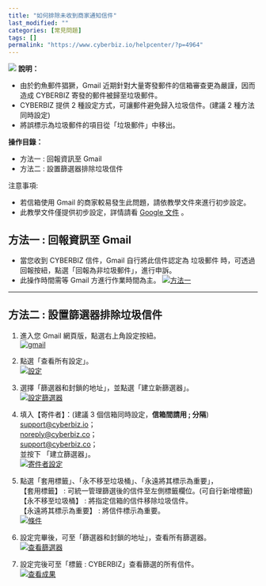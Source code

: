 ```yaml
---
title: "如何排除未收到商家通知信件"
last_modified: ""
categories: [常見問題]
tags: []
permalink: "https://www.cyberbiz.io/helpcenter/?p=4964"
---
```


![](https://www.cyberbiz.io/helpcenter/wp-content/uploads/一般版3.png) **說明：**  

* 由於釣魚郵件猖獗，Gmail 近期針對大量寄發郵件的信箱審查更為嚴謹，因而造成 CYBERBIZ 寄發的郵件被歸至垃圾郵件。 
* CYBERBIZ 提供 2 種設定方式，可讓郵件避免歸入垃圾信件。(建議 2 種方法同時設定)
* 將誤標示為垃圾郵件的項目從「垃圾郵件」中移出。

**操作目錄：**

* 方法一 : 回報資訊至 Gmail
* 方法二 : 設置篩選器排除垃圾信件

注意事項:  

* 若信箱使用 Gmail 的商家較易發生此問題，請依教學文件來進行初步設定。
* 此教學文件僅提供初步設定，詳情請看 [Google 文件](https://support.google.com/mail/answer/1366858?hl=zh-Hant&expand=1) 。



## 方法一 : 回報資訊至 Gmail

* 當您收到 CYBERBIZ 信件，Gmail 自行將此信件認定為 垃圾郵件 時，可透過回報按紐，點選「回報為非垃圾郵件」，進行申訴。
* 此操作時間需等 Gmail 方進行作業時間為主。
[![方法一](https://www.cyberbiz.io/support/wp-content/uploads/如何避免未收到-CYBERBIZ-商家通知信件08.jpg)](https://www.cyberbiz.io/support/wp-content/uploads/如何避免未收到-CYBERBIZ-商家通知信件08.jpg)  

* * *

## 方法二 : 設置篩選器排除垃圾信件



1. 進入您 Gmail 網頁版，點選右上角設定按紐。  
[![gmail](https://www.cyberbiz.io/support/wp-content/uploads/如何避免未收到-CYBERBIZ-商家通知信件01.png)](https://www.cyberbiz.io/support/wp-content/uploads/如何避免未收到-CYBERBIZ-商家通知信件01.png)



2. 點選「查看所有設定」。  
[![設定](https://www.cyberbiz.io/support/wp-content/uploads/如何避免未收到-CYBERBIZ-商家通知信件02.png)](https://www.cyberbiz.io/support/wp-content/uploads/如何避免未收到-CYBERBIZ-商家通知信件02.png)



3. 選擇「篩選器和封鎖的地址」，並點選「建立新篩選器」。  
[![設定篩選器](https://www.cyberbiz.io/support/wp-content/uploads/如何避免未收到-CYBERBIZ-商家通知信件03.png)](https://www.cyberbiz.io/support/wp-content/uploads/如何避免未收到-CYBERBIZ-商家通知信件03.png)



4. 填入【寄件者】：(建議 3 個信箱同時設定，**信箱間請用 ; 分隔**)  
support@cyberbiz.io；  
noreply@cyberbiz.co；  
support@cyberbiz.co；  
並按下 「建立篩選器」。  
[![寄件者設定](https://www.cyberbiz.io/support/wp-content/uploads/如何避免未收到-CYBERBIZ-商家通知信件04.png)](https://www.cyberbiz.io/support/wp-content/uploads/如何避免未收到-CYBERBIZ-商家通知信件04.png)



5. 點選「套用標籤」、「永不移至垃圾桶」、「永遠將其標示為重要」，  
【套用標籤】 : 可統一管理篩選後的信件至左側標籤欄位。(可自行新增標籤)  
【永不移至垃圾桶】 : 將指定信箱的信件移除垃圾信件。  
【永遠將其標示為重要】 : 將信件標示為重要。  
[![條件](https://www.cyberbiz.io/support/wp-content/uploads/如何避免未收到-CYBERBIZ-商家通知信件05.png)](https://www.cyberbiz.io/support/wp-content/uploads/如何避免未收到-CYBERBIZ-商家通知信件05.png)



6. 設定完畢後，可至「篩選器和封鎖的地址」，查看所有篩選器。  
[![查看篩選器](https://www.cyberbiz.io/support/wp-content/uploads/如何避免未收到-CYBERBIZ-商家通知信件06.png)](https://www.cyberbiz.io/support/wp-content/uploads/如何避免未收到-CYBERBIZ-商家通知信件06.png)



7. 設定完後可至「標籤 : CYBERBIZ」查看篩選的所有信件。  
[![查看成果](https://www.cyberbiz.io/support/wp-content/uploads/如何避免未收到-CYBERBIZ-商家通知信件07.png)](https://www.cyberbiz.io/support/wp-content/uploads/如何避免未收到-CYBERBIZ-商家通知信件07.png)



